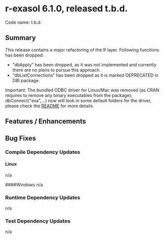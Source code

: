 # r-exasol 6.1.0, released t.b.d.

Code name: t.b.d.

## Summary 

This release contains a major refactoring of the R layer.
Following functions has been dropped:
* "dbApply" has been dropped, as it was not implemented and currently there are no plans to pursue this approach.
* "dbListConnections" has been dropped as it is marked DEPRECATED in DBI package.

Important: The bundled ODBC driver for Linux/Mac was removed (as CRAN requires to remove any binary executables from the package); dbConnect("exa",...) now will look in some default folders for the driver, please check the [README](../../README.md) for more details.

## Features / Enhancements

## Bug Fixes

### Compile Dependency Updates

#### Linux
n/a

####Windows
n/a

### Runtime Dependency Updates
n/a

### Test Dependency Updates
n/a